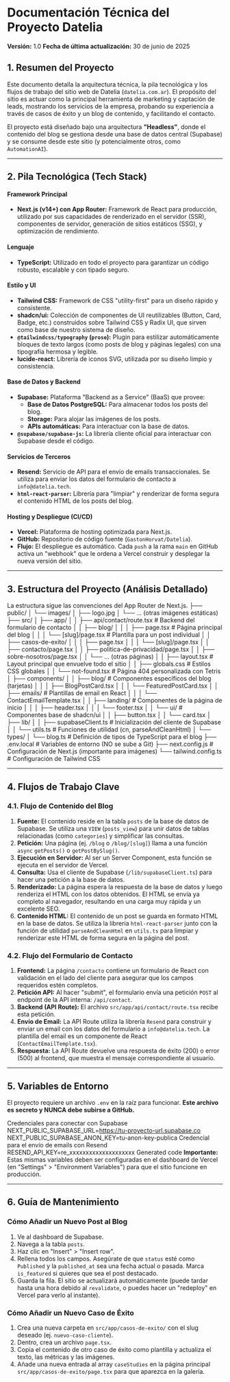 # Documentación Técnica del Proyecto Datelia

**Versión:** 1.0
**Fecha de última actualización:** 30 de junio de 2025

## 1. Resumen del Proyecto

Este documento detalla la arquitectura técnica, la pila tecnológica y los flujos de trabajo del sitio web de Datelia (`datelia.com.ar`). El propósito del sitio es actuar como la principal herramienta de marketing y captación de leads, mostrando los servicios de la empresa, probando su experiencia a través de casos de éxito y un blog de contenido, y facilitando el contacto.

El proyecto está diseñado bajo una arquitectura **"Headless"**, donde el contenido del blog se gestiona desde una base de datos central (Supabase) y se consume desde este sitio (y potencialmente otros, como `AutomationAI`).

---

## 2. Pila Tecnológica (Tech Stack)

#### **Framework Principal**
*   **Next.js (v14+) con App Router:** Framework de React para producción, utilizado por sus capacidades de renderizado en el servidor (SSR), componentes de servidor, generación de sitios estáticos (SSG), y optimización de rendimiento.

#### **Lenguaje**
*   **TypeScript:** Utilizado en todo el proyecto para garantizar un código robusto, escalable y con tipado seguro.

#### **Estilo y UI**
*   **Tailwind CSS:** Framework de CSS "utility-first" para un diseño rápido y consistente.
*   **shadcn/ui:** Colección de componentes de UI reutilizables (Button, Card, Badge, etc.) construidos sobre Tailwind CSS y Radix UI, que sirven como base de nuestro sistema de diseño.
*   **`@tailwindcss/typography` (`prose`):** Plugin para estilizar automáticamente bloques de texto largos (como posts de blog y páginas legales) con una tipografía hermosa y legible.
*   **lucide-react:** Librería de iconos SVG, utilizada por su diseño limpio y consistencia.

#### **Base de Datos y Backend**
*   **Supabase:** Plataforma "Backend as a Service" (BaaS) que provee:
    *   **Base de Datos PostgreSQL:** Para almacenar todos los posts del blog.
    *   **Storage:** Para alojar las imágenes de los posts.
    *   **APIs automáticas:** Para interactuar con la base de datos.
*   **`@supabase/supabase-js`:** La librería cliente oficial para interactuar con Supabase desde el código.

#### **Servicios de Terceros**
*   **Resend:** Servicio de API para el envío de emails transaccionales. Se utiliza para enviar los datos del formulario de contacto a `info@datelia.tech`.
*   **`html-react-parser`:** Librería para "limpiar" y renderizar de forma segura el contenido HTML de los posts del blog.

#### **Hosting y Despliegue (CI/CD)**
*   **Vercel:** Plataforma de hosting optimizada para Next.js.
*   **GitHub:** Repositorio de código fuente (`GastonHorvat/Datelia`).
*   **Flujo:** El despliegue es automático. Cada `push` a la rama `main` en GitHub activa un "webhook" que le ordena a Vercel construir y desplegar la nueva versión del sitio.

---

## 3. Estructura del Proyecto (Análisis Detallado)

La estructura sigue las convenciones del App Router de Next.js.
├── public/
│ └── images/
│ ├── logo.jpg
│ └── ... (otras imágenes estáticas)
├── src/
│ ├── app/
│ │ ├── api/contact/route.tsx # Backend del formulario de contacto
│ │ ├── blog/
│ │ │ ├── page.tsx # Página principal del blog
│ │ │ └── [slug]/page.tsx # Plantilla para un post individual
│ │ ├── casos-de-exito/
│ │ │ ├── page.tsx
│ │ │ └── [slug]/page.tsx
│ │ ├── contacto/page.tsx
│ │ ├── politica-de-privacidad/page.tsx
│ │ ├── sobre-nosotros/page.tsx
│ │ └── ... (otras páginas)
│ │ ├── layout.tsx # Layout principal que envuelve todo el sitio
│ │ ├── globals.css # Estilos CSS globales
│ │ └── not-found.tsx # Página 404 personalizada con Tetris
│ ├── components/
│ │ ├── blog/ # Componentes específicos del blog (tarjetas)
│ │ │ ├── BlogPostCard.tsx
│ │ │ └── FeaturedPostCard.tsx
│ │ ├── emails/ # Plantillas de email en React
│ │ │ └── ContactEmailTemplate.tsx
│ │ ├── landing/ # Componentes de la página de inicio
│ │ │ ├── header.tsx
│ │ │ └── footer.tsx
│ │ └── ui/ # Componentes base de shadcn/ui
│ │ ├── button.tsx
│ │ └── card.tsx
│ ├── lib/
│ │ ├── supabaseClient.ts # Inicialización del cliente de Supabase
│ │ └── utils.ts # Funciones de utilidad (cn, parseAndCleanHtml)
│ └── types/
│ └── blog.ts # Definición de tipos de TypeScript para el blog
├── .env.local # Variables de entorno (NO se sube a Git)
├── next.config.js # Configuración de Next.js (importante para imágenes)
└── tailwind.config.ts # Configuración de Tailwind CSS

---

## 4. Flujos de Trabajo Clave

### 4.1. Flujo de Contenido del Blog

1.  **Fuente:** El contenido reside en la tabla `posts` de la base de datos de Supabase. Se utiliza una `VIEW` (`posts_view`) para unir datos de tablas relacionadas (como `categories`) y simplificar las consultas.
2.  **Petición:** Una página (ej. `/blog` o `/blog/[slug]`) llama a una función `async` `getPosts()` o `getPostBySlug()`.
3.  **Ejecución en Servidor:** Al ser un Server Component, esta función se ejecuta en el servidor de Vercel.
4.  **Consulta:** Usa el cliente de Supabase (`/lib/supabaseClient.ts`) para hacer una petición a la base de datos.
5.  **Renderizado:** La página espera la respuesta de la base de datos y luego renderiza el HTML con los datos obtenidos. El HTML se envía ya completo al navegador, resultando en una carga muy rápida y un excelente SEO.
6.  **Contenido HTML:** El contenido de un post se guarda en formato HTML en la base de datos. Se utiliza la librería `html-react-parser` junto con la función de utilidad `parseAndCleanHtml` en `utils.ts` para limpiar y renderizar este HTML de forma segura en la página del post.

### 4.2. Flujo del Formulario de Contacto

1.  **Frontend:** La página `/contacto` contiene un formulario de React con validación en el lado del cliente para asegurar que los campos requeridos estén completos.
2.  **Petición API:** Al hacer "submit", el formulario envía una petición `POST` al endpoint de la API interna: `/api/contact`.
3.  **Backend (API Route):** El archivo `src/app/api/contact/route.tsx` recibe esta petición.
4.  **Envío de Email:** La API Route utiliza la librería `Resend` para construir y enviar un email con los datos del formulario a `info@datelia.tech`. La plantilla del email es un componente de React (`ContactEmailTemplate.tsx`).
5.  **Respuesta:** La API Route devuelve una respuesta de éxito (200) o error (500) al frontend, que muestra el mensaje correspondiente al usuario.

---

## 5. Variables de Entorno

El proyecto requiere un archivo `.env` en la raíz para funcionar. **Este archivo es secreto y NUNCA debe subirse a GitHub.**

Credenciales para conectar con Supabase
NEXT_PUBLIC_SUPABASE_URL=https://tu-proyecto-url.supabase.co
NEXT_PUBLIC_SUPABASE_ANON_KEY=tu-anon-key-publica
Credencial para el envío de emails con Resend
RESEND_API_KEY=re_xxxxxxxxxxxxxxxxxxxx
Generated code
**Importante:** Estas mismas variables deben ser configuradas en el dashboard de Vercel (en "Settings" > "Environment Variables") para que el sitio funcione en producción.

---

## 6. Guía de Mantenimiento

### Cómo Añadir un Nuevo Post al Blog

1.  Ve al dashboard de Supabase.
2.  Navega a la tabla `posts`.
3.  Haz clic en "Insert" > "Insert row".
4.  Rellena todos los campos. Asegúrate de que `status` esté como `Published` y la `published_at` sea una fecha actual o pasada. Marca `is_featured` si quieres que sea el post destacado.
5.  Guarda la fila. El sitio se actualizará automáticamente (puede tardar hasta una hora debido al `revalidate`, o puedes hacer un "redeploy" en Vercel para verlo al instante).

### Cómo Añadir un Nuevo Caso de Éxito

1.  Crea una nueva carpeta en `src/app/casos-de-exito/` con el slug deseado (ej. `nuevo-caso-cliente`).
2.  Dentro, crea un archivo `page.tsx`.
3.  Copia el contenido de otro caso de éxito como plantilla y actualiza el texto, las métricas y las imágenes.
4.  Añade una nueva entrada al array `caseStudies` en la página principal `src/app/casos-de-exito/page.tsx` para que aparezca en la galería.